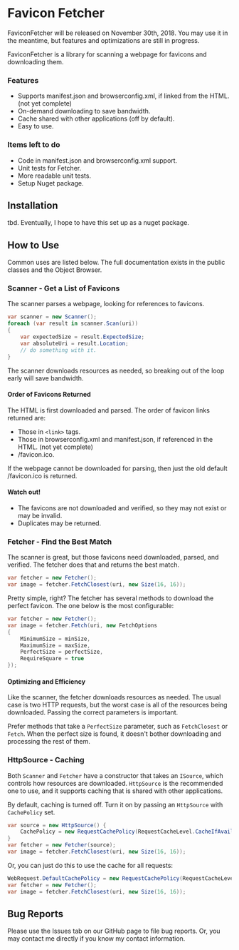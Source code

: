 # Favicon Fetcher

FaviconFetcher will be released on November 30th, 2018.  You may use it in the meantime, but features and optimizations are still in progress.

FaviconFetcher is a library for scanning a webpage for favicons and downloading them.

### Features

 * Supports manifest.json and browserconfig.xml, if linked from the HTML. (not yet complete)
 * On-demand downloading to save bandwidth.
 * Cache shared with other applications (off by default).
 * Easy to use.
 
### Items left to do

 * Code in manifest.json and browserconfig.xml support.
 * Unit tests for Fetcher.
 * More readable unit tests.
 * Setup Nuget package.


## Installation

tbd.  Eventually, I hope to have this set up as a nuget package.


## How to Use

Common uses are listed below.  The full documentation exists in the public classes and the Object Browser.

### Scanner - Get a List of Favicons

The scanner parses a webpage, looking for references to favicons.

```csharp
var scanner = new Scanner();
foreach (var result in scanner.Scan(uri))
{
    var expectedSize = result.ExpectedSize;
    var absoluteUri = result.Location;
    // do something with it.
}
```

The scanner downloads resources as needed, so breaking out of the loop early will save bandwidth.

#### Order of Favicons Returned

The HTML is first downloaded and parsed.  The order of favicon links returned are:

 * Those in `<link>` tags.
 * Those in browserconfig.xml and manifest.json, if referenced in the HTML. (not yet complete)
 * /favicon.ico.

If the webpage cannot be downloaded for parsing, then just the old default /favicon.ico is returned.

#### Watch out!

 * The favicons are not downloaded and verified, so they may not exist or may be invalid.
 * Duplicates may be returned.


### Fetcher - Find the Best Match

The scanner is great, but those favicons need downloaded, parsed, and verified.  The fetcher does that and returns the best match.

```csharp
var fetcher = new Fetcher();
var image = fetcher.FetchClosest(uri, new Size(16, 16));
```

Pretty simple, right?  The fetcher has several methods to download the perfect favicon.  The one below is the most configurable:

```csharp
var fetcher = new Fetcher();
var image = fetcher.Fetch(uri, new FetchOptions
{
    MinimumSize = minSize,
    MaximumSize = maxSize,
    PerfectSize = perfectSize,
    RequireSquare = true
});
```

#### Optimizing and Efficiency

Like the scanner, the fetcher downloads resources as needed.  The usual case is two HTTP requests, but the worst case is all of the resources being downloaded.  Passing the correct parameters is important.

Prefer methods that take a `PerfectSize` parameter, such as `FetchClosest` or `Fetch`.  When the perfect size is found, it doesn't bother downloading and processing the rest of them.


### HttpSource - Caching

Both `Scanner` and `Fetcher` have a constructor that takes an `ISource`, which controls how resources are downloaded.  `HttpSource` is the recommended one to use, and it supports caching that is shared with other applications.

By default, caching is turned off.  Turn it on by passing an `HttpSource` with `CachePolicy` set.

```csharp
var source = new HttpSource() {
    CachePolicy = new RequestCachePolicy(RequestCacheLevel.CacheIfAvailable);
}
var fetcher = new Fetcher(source);
var image = fetcher.FetchClosest(uri, new Size(16, 16));
```

Or, you can just do this to use the cache for all requests:

```csharp
WebRequest.DefaultCachePolicy = new RequestCachePolicy(RequestCacheLevel.CacheIfAvailable);
var fetcher = new Fetcher();
var image = fetcher.FetchClosest(uri, new Size(16, 16));
```


## Bug Reports

Please use the Issues tab on our GitHub page to file bug reports. Or, you may contact me directly if you know my contact information.


